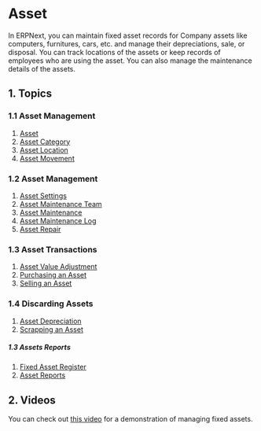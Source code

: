 <!-- add-breadcrumbs -->
# Asset

In ERPNext, you can maintain fixed asset records for Company assets like computers, furnitures, cars, etc. and manage their depreciations, sale, or disposal. You can track locations of the assets or keep records of employees who are using the asset. You can also manage the maintenance details of the assets.

## 1. Topics

### 1.1 Asset Management
1. [Asset](/docs/user/manual/en/asset/asset)
1. [Asset Category](/docs/user/manual/en/asset/asset-category)
1. [Asset Location](/docs/user/manual/en/asset/asset-location)
1. [Asset Movement](/docs/user/manual/en/asset/asset-movement)

### 1.2 Asset Management
1. [Asset Settings](/docs/user/manual/en/asset/asset-settings)
1. [Asset Maintenance Team](/docs/user/manual/en/asset/asset-maintenance-team)
1. [Asset Maintenance](/docs/user/manual/en/asset/asset-maintenance)
1. [Asset Maintenance Log](/docs/user/manual/en/asset/asset-maintenance-log)
1. [Asset Repair](/docs/user/manual/en/asset/asset-repair)

### 1.3 Asset Transactions
1. [Asset Value Adjustment](/docs/user/manual/en/asset/asset-value-adjustment)
1. [Purchasing an Asset](/docs/user/manual/en/asset/purchasing-an-asset)
1. [Selling an Asset](/docs/user/manual/en/asset/selling-an-asset)

### 1.4 Discarding Assets
1. [Asset Depreciation](/docs/user/manual/en/asset/asset-depreciation)
1. [Scrapping an Asset](/docs/user/manual/en/asset/scrapping-an-asset)

##### 1.3 Assets Reports
1. [Fixed Asset Register](/docs/user/manual/en/asset/fixed-asset-register)
1. [Asset Reports](/docs/user/manual/en/asset/asset-reports)

## 2. Videos
You can check out [this video](/docs/user/videos/learn/fixed-assets) for a demonstration of managing fixed assets.